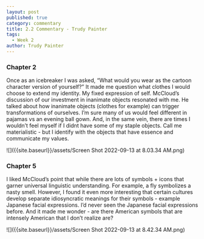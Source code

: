 ```yaml
---
layout: post
published: true
category: commentary
title: 2.2 Commentary - Trudy Painter
tags:
  - Week 2
author: Trudy Painter
---
```

### Chapter 2

Once as an icebreaker I was asked, “What would you wear as the cartoon character version of yourself?” It made me question what clothes I would choose to extend my identity. My fixed expression of self. McCloud’s discussion of our investment in inanimate objects resonated with me. He talked about how inanimate objects (clothes for example) can trigger transformations of ourselves. I’m sure many of us would feel different in pajamas vs an evening ball gown. And, in the same vein, there are times I wouldn’t feel myself if I didnt have some of my staple objects. Call me materialistic - but I identify with the objects that have essence and communicate my values. 

![]({{site.baseurl}}/assets/Screen Shot 2022-09-13 at 8.03.34 AM.png)

### Chapter 5

I liked McCloud’s point that while there are lots of symbols + icons that garner universal linguistic understanding. For example, a fly symbolizes a nasty smell. However, I found it even more interesting that certain cultures develop separate idiosyncratic meanings for their symbols - example Japanese facial expressions. I’d never seen the Japanese facial expressions before. And it made me wonder - are there American symbols that are intensely American that I don’t realize are?

![]({{site.baseurl}}/assets/Screen Shot 2022-09-13 at 8.42.34 AM.png)


